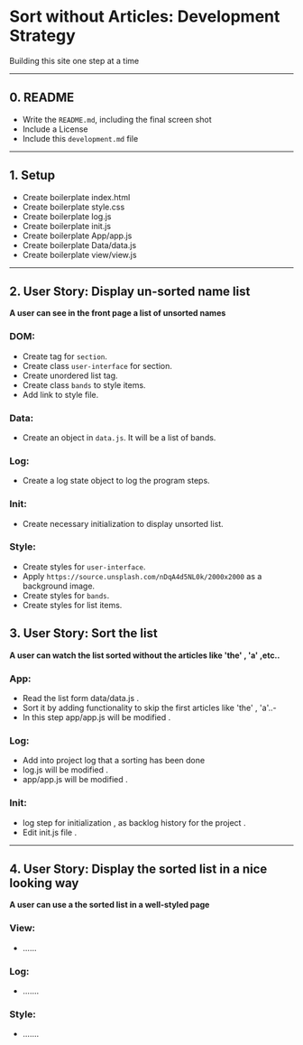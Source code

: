 # Sort without Articles: Development Strategy

Building this site one step at a time

---

## 0. README

- Write the `README.md`, including the final screen shot
- Include a License
- Include this `development.md` file

---

## 1. Setup

- Create boilerplate index.html
- Create boilerplate style.css
- Create boilerplate log.js
- Create boilerplate init.js
- Create boilerplate App/app.js
- Create boilerplate Data/data.js
- Create boilerplate view/view.js

---

## 2. User Story: Display un-sorted name list

**A user can see in the front page a list of unsorted names**

### DOM:

- Create tag for `section`.
- Create class `user-interface` for section.
- Create unordered list tag.
- Create class `bands` to style items.
- Add link to style file.

### Data:

- Create an object in `data.js`. It will be a list of bands.

### Log:

- Create a log state object to log the program steps.

### Init:

- Create necessary initialization to display unsorted list.

### Style:

- Create styles for `user-interface`.
- Apply `https://source.unsplash.com/nDqA4d5NL0k/2000x2000` as a background image.
- Create styles for `bands`.
- Create styles for list items.

## 3. User Story: Sort the list

**A user can watch the list sorted without the articles like 'the' , 'a' ,etc..**

### App:

- Read the list form data/data.js .
- Sort it by adding functionality to skip the first articles like 'the' , 'a'..-
- In this step app/app.js will be modified .

### Log:

- Add into project log that a sorting has been done
- log.js will be modified .
- app/app.js will be modified .

### Init:

- log step for initialization , as backlog history for the project .
- Edit init.js file .

---

## 4. User Story: Display the sorted list in a nice looking way

**A user can use a the sorted list in a well-styled page**

### View:

- ......

### Log:

- .......

### Style:

- .......
